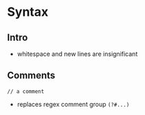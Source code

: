 # Syntax



## Intro

- whitespace and new lines are insignificant



## Comments

```
// a comment
```

- replaces regex comment group `(?#...)`
